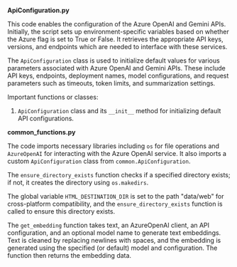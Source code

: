 **ApiConfiguration.py**

This code enables the configuration of the Azure OpenAI and Gemini APIs. Initially, the script sets up environment-specific variables based on whether the Azure flag is set to True or False. It retrieves the appropriate API keys, versions, and endpoints which are needed to interface with these services.

The `ApiConfiguration` class is used to initialize default values for various parameters associated with Azure OpenAI and Gemini APIs. These include API keys, endpoints, deployment names, model configurations, and request parameters such as timeouts, token limits, and summarization settings. 

Important functions or classes:
1. `ApiConfiguration` class and its `__init__` method for initializing default API configurations.

**common_functions.py**

The code imports necessary libraries including `os` for file operations and `AzureOpenAI` for interacting with the Azure OpenAI service. It also imports a custom `ApiConfiguration` class from `common.ApiConfiguration`.

The `ensure_directory_exists` function checks if a specified directory exists; if not, it creates the directory using `os.makedirs`.

The global variable `HTML_DESTINATION_DIR` is set to the path "data/web" for cross-platform compatibility, and the `ensure_directory_exists` function is called to ensure this directory exists.

The `get_embedding` function takes text, an AzureOpenAI client, an API configuration, and an optional model name to generate text embeddings. Text is cleaned by replacing newlines with spaces, and the embedding is generated using the specified (or default) model and configuration. The function then returns the embedding data.

